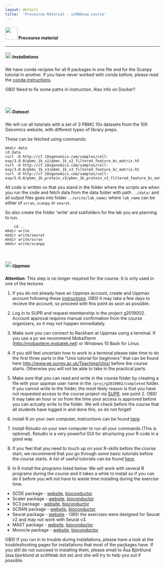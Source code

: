```yaml
---
layout: default
title:  'Precourse Material - scRNAseq course'
---
```


#### <img border="0" src="https://www.svgrepo.com/show/19652/maths-class-materials-cross-of-a-pencil-and-a-ruler.svg" width="40" height="40"> Precourse material
***

##### <img border="0" src="https://www.svgrepo.com/show/4795/installation-symbol.svg" width="20" height="20"> Installations

We have conda recipies for all R packages in one file and for the Scanpy tutorial in another. If you have never worked with conda before, please read the [conda instructions](conda_instructions.md).

OBS! Need to fix some paths in instruction.
Also info on Docker?

<br/>

##### <img border="0" src="https://www.svgrepo.com/show/20109/database.svg" width="20" height="20"> Dataset

We will run all tutorials with a set of 3 PBMC 10x datasets from the 10X Genomics website, with different types of library preps.

These can be fetched using commands:

```
mkdir data  
cd data
curl -O http://cf.10xgenomics.com/samples/cell-exp/3.0.0/pbmc_1k_v2/pbmc_1k_v2_filtered_feature_bc_matrix.h5
curl -O http://cf.10xgenomics.com/samples/cell-exp/3.0.0/pbmc_1k_v3/pbmc_1k_v3_filtered_feature_bc_matrix.h5
curl -O http://cf.10xgenomics.com/samples/cell-exp/3.0.0/pbmc_1k_protein_v3/pbmc_1k_protein_v3_filtered_feature_bc_matrix.h5
```

All code is written so that you stand in the folder where the scripts are when you run the code and fetch data from the data folder with path `../data/` and all output files goes into folder `../write/lab_name/` where `lab_name` can be either of `scran`, `scanpy` or `seurat`.

So also create the folder 'write' and subfolders for the lab you are planning to run.

```
 	cd ..
mkdir write
mkdir write/seurat
mkdir write/scran
mkdir write/scanpy
```

<br/>


##### <img border="0" src="https://www.svgrepo.com/show/17086/server-client-exchange.svg" width="20" height="20"> Uppmax

**Attention**: This step is no longer required for the course. It is only used in one of the lectures


1.   If you do not already have an Uppmax account, create and Uppmax account following these [instructions](files/Apply_for_Uppmax_account.pdf). OBS! It may take a few days to recieve the account, so proceed with this point as soon as possible.

2.   Log in to SUPR and request membership in the project g2019002. Account approval requires manual confirmation from the course organizers, so it may not happen immediately.

3.   Make sure you can connect to Rackham at Uppmax using a terminal. If you use a pc we recommend MobaXterm (http://mobaxterm.mobatek.net) or Windows 10 Bash for Linux.

4.   If you still feel uncertain how to work in a terminal please take time to do the first three parts in the “Unix tutorial for beginners” that can be found here http://www.ee.surrey.ac.uk/Teaching/Unix/ before the course starts. Otherwise you will not be able to take in the practical parts.  

5.   Make sure that you can read and write in the course folder by creating a file with your uppmax user name in the `/proj/g2019002/completed` folder. If you cannot write to the folder, the most likely reason is that you have not requested access to the course project via [SUPR](https://supr.snic.se/), see point 2. OBS! It may take an hour or so from the time your access is approved before you can actually write to the folder. We will check before the course that all students have logged in and done this, so do not forget!

6.  Install R on your own computer, instructions can be found [here](https://scilifelab.github.io/courses/r_programming/1703/precourse).  

7.  Install Rstudio on your own computer to run all your commands (This is optional). Rstudio is a very powerful GUI for structuring your R code in a good way.

8.  If you feel that you need to touch up on your R-skills before the course start, we recommend that you go through some basic tutorials before the course starts. A list of useful tutorials can be found [here](https://scilifelab.github.io/courses/r_programming/1703/precourse).

9.  In R install the programs listed below. We will work with several R programs during the course and it takes a while to install so if you can do it before you will not have to waste time installing during the exercise time.

*   SCDE package - [website](http://hms-dbmi.github.io/scde/package.html), [bioconductor](http://bioconductor.org/packages/release/bioc/html/scde.html)
*   Scater package - [website](https://github.com/davismcc/scater), [bioconductor](http://bioconductor.org/packages/release/bioc/html/scater.html)
*   SC3 package - [website](https://github.com/hemberg-lab/SC3), [bioconductor](https://bioconductor.org/packages/release/bioc/html/SC3.html)
*   SCRAN package - [website](https://github.com/elswob/SCRAN), [bioconductor](http://bioconductor.org/packages/release/bioc/html/scran.html)
*   Seurat package - [website](http://satijalab.org/seurat/install.html) - OBS! the exercises were designed for Seurat v2 and may not work with Seurat v3.
*   MAST package - [website](https://github.com/RGLab/MAST), [bioconductor](https://bioconductor.org/packages/release/bioc/html/MAST.html)
*   Monocle package - [website](http://cole-trapnell-lab.github.io/monocle-release/), [bioconductor](https://bioconductor.org/packages/release/bioc/html/monocle.html)   

OBS! If you run in to trouble during installations, please have a look at the troubleshooting pages for installations that most of the packages have. If you still do not succeed in installing them, please email to Åsa Björklund (asa.bjorklund at scilifelab dot se) and she will try to help you out if possible.
